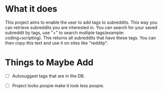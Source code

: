 # What it does
This project aims to enable the user to add tags to subreddits. This way you can retrieve subreddits you are interested in.
You can search for your saved subreddit by tags, use "+" to search mutliple tags(example: coding+scripting). 
This returns all subreddits that have these tags. You can then copy this text and use it on sites like "redditp".

# Things to Maybe Add
- [ ] Autosuggest tags that are in the DB.
- [ ] Project looks poopie make it look less poopie.


